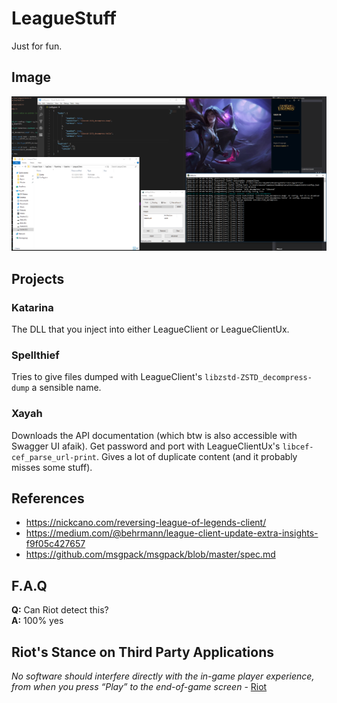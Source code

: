 # LeagueStuff

Just for fun.


## Image

![Katarina](https://raw.githubusercontent.com/Fusion86/LeagueStuff/master/Docs/Katarina.png)


## Projects

### Katarina

The DLL that you inject into either LeagueClient or LeagueClientUx.

### Spellthief

Tries to give files dumped with LeagueClient's `libzstd-ZSTD_decompress-dump` a sensible name.

### Xayah

Downloads the API documentation (which btw is also accessible with Swagger UI afaik). Get password and port with LeagueClientUx's `libcef-cef_parse_url-print`. Gives a lot of duplicate content (and it probably misses some stuff).


## References

- https://nickcano.com/reversing-league-of-legends-client/
- https://medium.com/@behrmann/league-client-update-extra-insights-f9f05c427657
- https://github.com/msgpack/msgpack/blob/master/spec.md


## F.A.Q

**Q:** Can Riot detect this?  
**A:** 100% yes


## Riot's Stance on Third Party Applications

*No software should interfere directly with the in-game player experience, from when you press “Play” to the end-of-game screen* - [Riot](https://support.riotgames.com/hc/en-us/articles/225266848-Third-Party-Applications)
